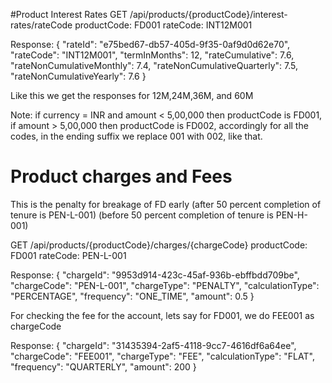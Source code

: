 #Product Interest Rates
GET /api/products/{productCode}/interest-rates/rateCode
productCode: FD001
rateCode: INT12M001

Response:
{
  "rateId": "e75bed67-db57-405d-9f35-0af9d0d62e70",
  "rateCode": "INT12M001",
  "termInMonths": 12,
  "rateCumulative": 7.6,
  "rateNonCumulativeMonthly": 7.4,
  "rateNonCumulativeQuarterly": 7.5,
  "rateNonCumulativeYearly": 7.6
}

Like this we get the responses for 12M,24M,36M, and 60M

Note: if currency = INR and amount < 5,00,000 then productCode is FD001, if amount > 5,00,000 then productCode is FD002, accordingly for all the codes, in the ending suffix we replace 001 with 002, like that.

# Product charges and Fees
This is the penalty for breakage of FD early (after 50 percent completion of tenure is PEN-L-001) (before 50 percent completion of tenure is PEN-H-001)

GET /api/products/{productCode}/charges/{chargeCode}
productCode: FD001
rateCode: PEN-L-001

Response:
{
  "chargeId": "9953d914-423c-45af-936b-ebffbdd709be",
  "chargeCode": "PEN-L-001",
  "chargeType": "PENALTY",
  "calculationType": "PERCENTAGE",
  "frequency": "ONE_TIME",
  "amount": 0.5
}

For checking the fee for the account, lets say for FD001, we do FEE001 as chargeCode

Response:
{
  "chargeId": "31435394-2af5-4118-9cc7-4616df6a64ee",
  "chargeCode": "FEE001",
  "chargeType": "FEE",
  "calculationType": "FLAT",
  "frequency": "QUARTERLY",
  "amount": 200
}




